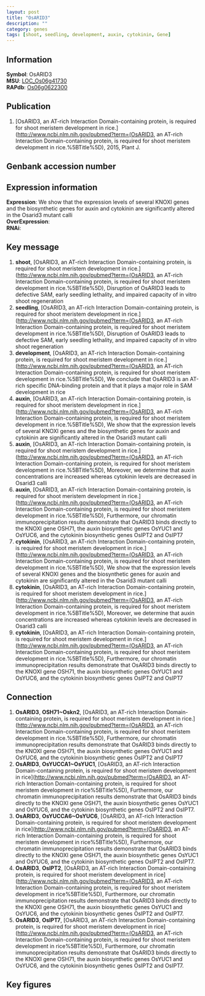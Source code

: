```yaml
---
layout: post
title: "OsARID3"
description: ""
category: genes
tags: [shoot, seedling, development, auxin, cytokinin, Gene]
---
```


## Information
__Symbol__: OsARID3  
__MSU__: [LOC_Os06g41730](http://rice.plantbiology.msu.edu/cgi-bin/ORF_infopage.cgi?orf=LOC_Os06g41730)  
__RAPdb__: [Os06g0622300](http://rapdb.dna.affrc.go.jp/viewer/gbrowse_details/irgsp1?name=Os06g0622300)  

## Publication
1. [OsARID3, an AT-rich Interaction Domain-containing protein, is required for shoot meristem development in rice.](http://www.ncbi.nlm.nih.gov/pubmed?term=(OsARID3, an AT-rich Interaction Domain-containing protein, is required for shoot meristem development in rice.%5BTitle%5D), 2015, Plant J.

## Genbank accession number

## Expression information
__Expression__: We show that the expression levels of several KNOXI genes and the biosynthetic genes for auxin and cytokinin are significantly altered in the Osarid3 mutant calli  
__OverExpression__:  
__RNAi__:  

## Key message
1. __shoot__, [OsARID3, an AT-rich Interaction Domain-containing protein, is required for shoot meristem development in rice.](http://www.ncbi.nlm.nih.gov/pubmed?term=(OsARID3, an AT-rich Interaction Domain-containing protein, is required for shoot meristem development in rice.%5BTitle%5D),  Disruption of OsARID3 leads to defective SAM, early seedling lethality, and impaired capacity of in vitro shoot regeneration
2. __seedling__, [OsARID3, an AT-rich Interaction Domain-containing protein, is required for shoot meristem development in rice.](http://www.ncbi.nlm.nih.gov/pubmed?term=(OsARID3, an AT-rich Interaction Domain-containing protein, is required for shoot meristem development in rice.%5BTitle%5D),  Disruption of OsARID3 leads to defective SAM, early seedling lethality, and impaired capacity of in vitro shoot regeneration
3. __development__, [OsARID3, an AT-rich Interaction Domain-containing protein, is required for shoot meristem development in rice.](http://www.ncbi.nlm.nih.gov/pubmed?term=(OsARID3, an AT-rich Interaction Domain-containing protein, is required for shoot meristem development in rice.%5BTitle%5D),  We conclude that OsARID3 is an AT-rich specific DNA-binding protein and that it plays a major role in SAM development in rice
4. __auxin__, [OsARID3, an AT-rich Interaction Domain-containing protein, is required for shoot meristem development in rice.](http://www.ncbi.nlm.nih.gov/pubmed?term=(OsARID3, an AT-rich Interaction Domain-containing protein, is required for shoot meristem development in rice.%5BTitle%5D),  We show that the expression levels of several KNOXI genes and the biosynthetic genes for auxin and cytokinin are significantly altered in the Osarid3 mutant calli
5. __auxin__, [OsARID3, an AT-rich Interaction Domain-containing protein, is required for shoot meristem development in rice.](http://www.ncbi.nlm.nih.gov/pubmed?term=(OsARID3, an AT-rich Interaction Domain-containing protein, is required for shoot meristem development in rice.%5BTitle%5D),  Moreover, we determine that auxin concentrations are increased whereas cytokinin levels are decreased in Osarid3 calli
6. __auxin__, [OsARID3, an AT-rich Interaction Domain-containing protein, is required for shoot meristem development in rice.](http://www.ncbi.nlm.nih.gov/pubmed?term=(OsARID3, an AT-rich Interaction Domain-containing protein, is required for shoot meristem development in rice.%5BTitle%5D),  Furthermore, our chromatin immunoprecipitation results demonstrate that OsARID3 binds directly to the KNOXI gene OSH71, the auxin biosynthetic genes OsYUC1 and OsYUC6, and the cytokinin biosynthetic genes OsIPT2 and OsIPT7
7. __cytokinin__, [OsARID3, an AT-rich Interaction Domain-containing protein, is required for shoot meristem development in rice.](http://www.ncbi.nlm.nih.gov/pubmed?term=(OsARID3, an AT-rich Interaction Domain-containing protein, is required for shoot meristem development in rice.%5BTitle%5D),  We show that the expression levels of several KNOXI genes and the biosynthetic genes for auxin and cytokinin are significantly altered in the Osarid3 mutant calli
8. __cytokinin__, [OsARID3, an AT-rich Interaction Domain-containing protein, is required for shoot meristem development in rice.](http://www.ncbi.nlm.nih.gov/pubmed?term=(OsARID3, an AT-rich Interaction Domain-containing protein, is required for shoot meristem development in rice.%5BTitle%5D),  Moreover, we determine that auxin concentrations are increased whereas cytokinin levels are decreased in Osarid3 calli
9. __cytokinin__, [OsARID3, an AT-rich Interaction Domain-containing protein, is required for shoot meristem development in rice.](http://www.ncbi.nlm.nih.gov/pubmed?term=(OsARID3, an AT-rich Interaction Domain-containing protein, is required for shoot meristem development in rice.%5BTitle%5D),  Furthermore, our chromatin immunoprecipitation results demonstrate that OsARID3 binds directly to the KNOXI gene OSH71, the auxin biosynthetic genes OsYUC1 and OsYUC6, and the cytokinin biosynthetic genes OsIPT2 and OsIPT7

## Connection
1. __OsARID3__, __OSH71~Oskn2__, [OsARID3, an AT-rich Interaction Domain-containing protein, is required for shoot meristem development in rice.](http://www.ncbi.nlm.nih.gov/pubmed?term=(OsARID3, an AT-rich Interaction Domain-containing protein, is required for shoot meristem development in rice.%5BTitle%5D),  Furthermore, our chromatin immunoprecipitation results demonstrate that OsARID3 binds directly to the KNOXI gene OSH71, the auxin biosynthetic genes OsYUC1 and OsYUC6, and the cytokinin biosynthetic genes OsIPT2 and OsIPT7
2. __OsARID3__, __OsYUCCA1~OsYUC1__, [OsARID3, an AT-rich Interaction Domain-containing protein, is required for shoot  meristem development in rice](http://www.ncbi.nlm.nih.gov/pubmed?term=(OsARID3, an AT-rich Interaction Domain-containing protein, is required for shoot  meristem development in rice%5BTitle%5D), Furthermore, our chromatin immunoprecipitation results demonstrate that OsARID3 binds directly to the KNOXI gene OSH71, the auxin biosynthetic genes OsYUC1 and OsYUC6, and the cytokinin biosynthetic genes OsIPT2 and OsIPT7.
3. __OsARID3__, __OsYUCCA6~OsYUC6__, [OsARID3, an AT-rich Interaction Domain-containing protein, is required for shoot  meristem development in rice](http://www.ncbi.nlm.nih.gov/pubmed?term=(OsARID3, an AT-rich Interaction Domain-containing protein, is required for shoot  meristem development in rice%5BTitle%5D), Furthermore, our chromatin immunoprecipitation results demonstrate that OsARID3 binds directly to the KNOXI gene OSH71, the auxin biosynthetic genes OsYUC1 and OsYUC6, and the cytokinin biosynthetic genes OsIPT2 and OsIPT7.
4. __OsARID3__, __OsIPT2__, [OsARID3, an AT-rich Interaction Domain-containing protein, is required for shoot  meristem development in rice](http://www.ncbi.nlm.nih.gov/pubmed?term=(OsARID3, an AT-rich Interaction Domain-containing protein, is required for shoot  meristem development in rice%5BTitle%5D), Furthermore, our chromatin immunoprecipitation results demonstrate that OsARID3 binds directly to the KNOXI gene OSH71, the auxin biosynthetic genes OsYUC1 and OsYUC6, and the cytokinin biosynthetic genes OsIPT2 and OsIPT7.
5. __OsARID3__, __OsIPT7__, [OsARID3, an AT-rich Interaction Domain-containing protein, is required for shoot  meristem development in rice](http://www.ncbi.nlm.nih.gov/pubmed?term=(OsARID3, an AT-rich Interaction Domain-containing protein, is required for shoot  meristem development in rice%5BTitle%5D), Furthermore, our chromatin immunoprecipitation results demonstrate that OsARID3 binds directly to the KNOXI gene OSH71, the auxin biosynthetic genes OsYUC1 and OsYUC6, and the cytokinin biosynthetic genes OsIPT2 and OsIPT7.

## Key figures



